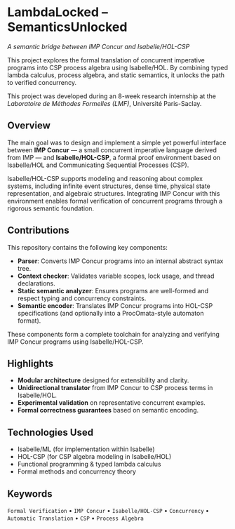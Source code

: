 # LambdaLocked – SemanticsUnlocked

*A semantic bridge between IMP Concur and Isabelle/HOL-CSP*

This project explores the formal translation of concurrent imperative programs into CSP process algebra using Isabelle/HOL. By combining typed lambda calculus, process algebra, and static semantics, it unlocks the path to verified concurrency.

This project was developed during an 8-week research internship at the *Laboratoire de Méthodes Formelles (LMF)*, Université Paris-Saclay.

## Overview

The main goal was to design and implement a simple yet powerful interface between **IMP Concur** — a small concurrent imperative language derived from IMP — and **Isabelle/HOL-CSP**, a formal proof environment based on Isabelle/HOL and Communicating Sequential Processes (CSP).

Isabelle/HOL-CSP supports modeling and reasoning about complex systems, including infinite event structures, dense time, physical state representation, and algebraic structures. Integrating IMP Concur with this environment enables formal verification of concurrent programs through a rigorous semantic foundation.

## Contributions

This repository contains the following key components:

- **Parser**: Converts IMP Concur programs into an internal abstract syntax tree.
- **Context checker**: Validates variable scopes, lock usage, and thread declarations.
- **Static semantic analyzer**: Ensures programs are well-formed and respect typing and concurrency constraints.
- **Semantic encoder**: Translates IMP Concur programs into HOL-CSP specifications (and optionally into a ProcOmata-style automaton format).

These components form a complete toolchain for analyzing and verifying IMP Concur programs using Isabelle/HOL-CSP.

## Highlights

- **Modular architecture** designed for extensibility and clarity.
- **Unidirectional translator** from IMP Concur to CSP process terms in Isabelle/HOL.
- **Experimental validation** on representative concurrent examples.
- **Formal correctness guarantees** based on semantic encoding.

## Technologies Used

- Isabelle/ML (for implementation within Isabelle)
- HOL-CSP (for CSP algebra modeling in Isabelle/HOL)
- Functional programming & typed lambda calculus
- Formal methods and concurrency theory

## Keywords

`Formal Verification` • `IMP Concur` • `Isabelle/HOL-CSP` • `Concurrency` • `Automatic Translation` • `CSP` • `Process Algebra`
